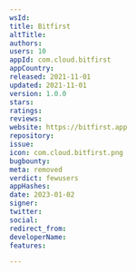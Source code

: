 ```yaml
---
wsId: 
title: Bitfirst
altTitle: 
authors: 
users: 10
appId: com.cloud.bitfirst
appCountry: 
released: 2021-11-01
updated: 2021-11-01
version: 1.0.0
stars: 
ratings: 
reviews: 
website: https://bitfirst.app
repository: 
issue: 
icon: com.cloud.bitfirst.png
bugbounty: 
meta: removed
verdict: fewusers
appHashes: 
date: 2023-01-02
signer: 
twitter: 
social: 
redirect_from: 
developerName: 
features: 

---
```


